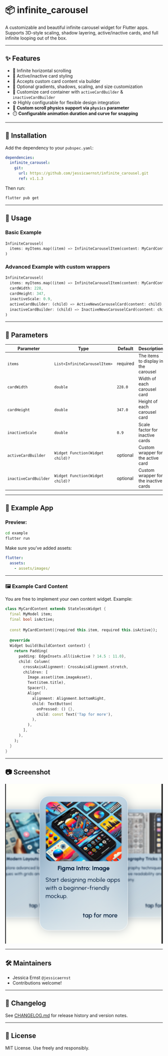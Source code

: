 # 📦 infinite_carousel

A customizable and beautiful infinite carousel widget for Flutter apps. Supports 3D-style scaling, shadow layering, active/inactive cards, and full infinite looping out of the box.

---

## ✨ Features

- 🔁 Infinite horizontal scrolling
- 🔳 Active/inactive card styling
- 🧩 Accepts custom card content via builder
- 🎨 Optional gradients, shadows, scaling, and size customization
- 🧱 Customize card container with `activeCardBuilder` & `inactiveCardBuilder`
- ⚙️ Highly configurable for flexible design integration
- 🧭 **Custom scroll physics support via `physics` parameter**
- ⏱️ **Configurable animation duration and curve for snapping**

---

## 🚀 Installation

Add the dependency to your `pubspec.yaml`:

```yaml
dependencies:
  infinite_carousel:
    git:
      url: https://github.com/jessicaernst/infinite_carousel.git
      ref: v1.1.3
```

Then run:

```bash
flutter pub get
```

---

## 🔧 Usage

### Basic Example

```dart
InfiniteCarousel(
  items: myItems.map((item) => InfiniteCarouselItem(content: MyCardContent(item: item))).toList(),
)
```

### Advanced Example with custom wrappers

```dart
InfiniteCarousel(
  items: myItems.map((item) => InfiniteCarouselItem(content: MyCardContent(item: item))).toList(),
  cardWidth: 228,
  cardHeight: 347,
  inactiveScale: 0.9,
  activeCardBuilder: (child) => ActiveNewsCarouselCard(content: child),
  inactiveCardBuilder: (child) => InactiveNewsCarouselCard(content: child),
)
```

---

## 🧩 Parameters

| Parameter              | Type                              | Default   | Description                                               |
|------------------------|-----------------------------------|-----------|-----------------------------------------------------------|
| `items`                | `List<InfiniteCarouselItem>`      | required  | The items to display in the carousel                      |
| `cardWidth`            | `double`                          | `228.0`   | Width of each carousel card                               |
| `cardHeight`           | `double`                          | `347.0`   | Height of each carousel card                              |
| `inactiveScale`        | `double`                          | `0.9`     | Scale factor for inactive cards                           |
| `activeCardBuilder`    | `Widget Function(Widget child)?`  | optional  | Custom wrapper for the active card                        |
| `inactiveCardBuilder`  | `Widget Function(Widget child)?`  | optional  | Custom wrapper for the inactive cards                     |

---

## 🧪 Example App

### Preview:

```bash
cd example
flutter run
```

Make sure you’ve added assets:

```yaml
flutter:
  assets:
    - assets/images/
```

---

### 🖼️ Example Card Content

You are free to implement your own content widget. Example:

```dart
class MyCardContent extends StatelessWidget {
  final MyModel item;
  final bool isActive;

  const MyCardContent({required this.item, required this.isActive});

  @override
  Widget build(BuildContext context) {
    return Padding(
      padding: EdgeInsets.all(isActive ? 14.5 : 11.0),
      child: Column(
        crossAxisAlignment: CrossAxisAlignment.stretch,
        children: [
          Image.asset(item.imageAsset),
          Text(item.title),
          Spacer(),
          Align(
            alignment: Alignment.bottomRight,
            child: TextButton(
              onPressed: () {},
              child: const Text('Tap for more'),
            ),
          ),
        ],
      ),
    );
  }
}
```

---

## 📷 Screenshot

![Carousel Preview](assets/screenshot.png)

---

## 🛠 Maintainers

- Jessica Ernst `@jessicaernst`  
- Contributions welcome!

---

## 📄 Changelog

See [CHANGELOG.md](CHANGELOG.md) for release history and version notes.

---

## 🪪 License

MIT License. Use freely and responsibly.

